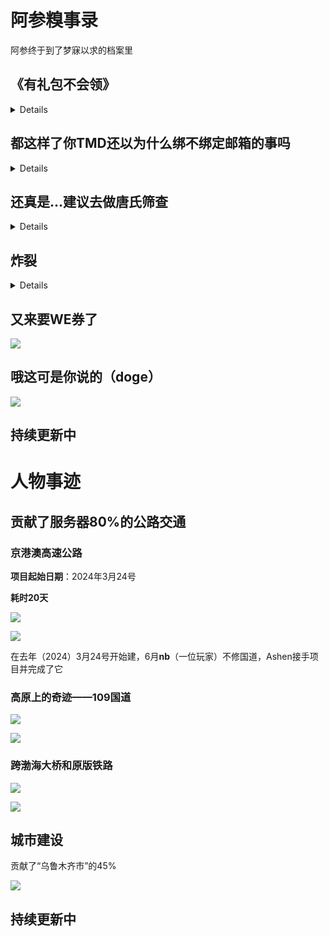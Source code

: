 # 阿参糗事录

阿参终于到了梦寐以求的档案里

## 《有礼包不会领》
<details>

![](/others/ashen传/给你礼包不会领.png)

</details>

## 都这样了你TMD还以为什么绑不绑定邮箱的事吗

<details>

![](/others/ashen传/给你礼包不会领2.png)

</details>

## 还真是...建议去做唐氏筛查

<details>

![](/others/ashen传/给你礼包不会领3.png)

</details>

## 炸裂

<details>

![](/others/ashen传/0.jpg)

</details>

## 又来要WE券了

![](/others/ashen传/又来要WE券了.png)

## 哦这可是你说的（doge）

![](/others/ashen传/哦这可是你说的.png)

## 持续更新中

# 人物事迹

## 贡献了服务器80%的公路交通

### 京港澳高速公路

**项目起始日期**：2024年3月24号

**耗时20天**

![](/others/ashen传/冰道高速.png)

![](/others/ashen传/京港澳高速地图.png)

在去年（2024）3月24号开始建，6月**nb**（一位玩家）不修国道，Ashen接手项目并完成了它

### 高原上的奇迹——109国道

![](/others/ashen传/109公路.png)

![](/others/ashen传/109公路-2.png)

### 跨渤海大桥和原版铁路

![](/others/ashen传/跨海大桥和原版铁路.png)

![](/others/ashen传/跨海大桥和原版铁路2.png)

## 城市建设

贡献了“乌鲁木齐市”的45%

![](/others/ashen传/乌鲁木齐.png)

## 持续更新中